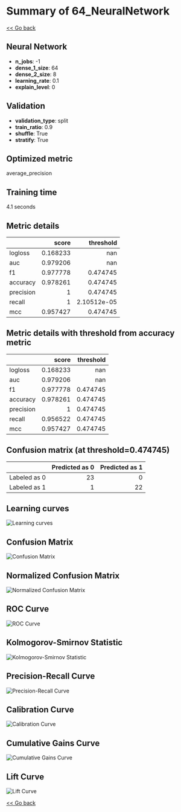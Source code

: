 # Summary of 64_NeuralNetwork

[<< Go back](../README.md)


## Neural Network
- **n_jobs**: -1
- **dense_1_size**: 64
- **dense_2_size**: 8
- **learning_rate**: 0.1
- **explain_level**: 0

## Validation
 - **validation_type**: split
 - **train_ratio**: 0.9
 - **shuffle**: True
 - **stratify**: True

## Optimized metric
average_precision

## Training time

4.1 seconds

## Metric details
|           |    score |     threshold |
|:----------|---------:|--------------:|
| logloss   | 0.168233 | nan           |
| auc       | 0.979206 | nan           |
| f1        | 0.977778 |   0.474745    |
| accuracy  | 0.978261 |   0.474745    |
| precision | 1        |   0.474745    |
| recall    | 1        |   2.10512e-05 |
| mcc       | 0.957427 |   0.474745    |


## Metric details with threshold from accuracy metric
|           |    score |   threshold |
|:----------|---------:|------------:|
| logloss   | 0.168233 |  nan        |
| auc       | 0.979206 |  nan        |
| f1        | 0.977778 |    0.474745 |
| accuracy  | 0.978261 |    0.474745 |
| precision | 1        |    0.474745 |
| recall    | 0.956522 |    0.474745 |
| mcc       | 0.957427 |    0.474745 |


## Confusion matrix (at threshold=0.474745)
|              |   Predicted as 0 |   Predicted as 1 |
|:-------------|-----------------:|-----------------:|
| Labeled as 0 |               23 |                0 |
| Labeled as 1 |                1 |               22 |

## Learning curves
![Learning curves](learning_curves.png)
## Confusion Matrix

![Confusion Matrix](confusion_matrix.png)


## Normalized Confusion Matrix

![Normalized Confusion Matrix](confusion_matrix_normalized.png)


## ROC Curve

![ROC Curve](roc_curve.png)


## Kolmogorov-Smirnov Statistic

![Kolmogorov-Smirnov Statistic](ks_statistic.png)


## Precision-Recall Curve

![Precision-Recall Curve](precision_recall_curve.png)


## Calibration Curve

![Calibration Curve](calibration_curve_curve.png)


## Cumulative Gains Curve

![Cumulative Gains Curve](cumulative_gains_curve.png)


## Lift Curve

![Lift Curve](lift_curve.png)



[<< Go back](../README.md)
